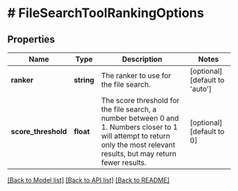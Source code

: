 # # FileSearchToolRankingOptions

## Properties

Name | Type | Description | Notes
------------ | ------------- | ------------- | -------------
**ranker** | **string** | The ranker to use for the file search. | [optional] [default to 'auto']
**score_threshold** | **float** | The score threshold for the file search, a number between 0 and 1. Numbers closer to 1 will attempt to return only the most relevant results, but may return fewer results. | [optional] [default to 0]

[[Back to Model list]](../../README.md#models) [[Back to API list]](../../README.md#endpoints) [[Back to README]](../../README.md)
